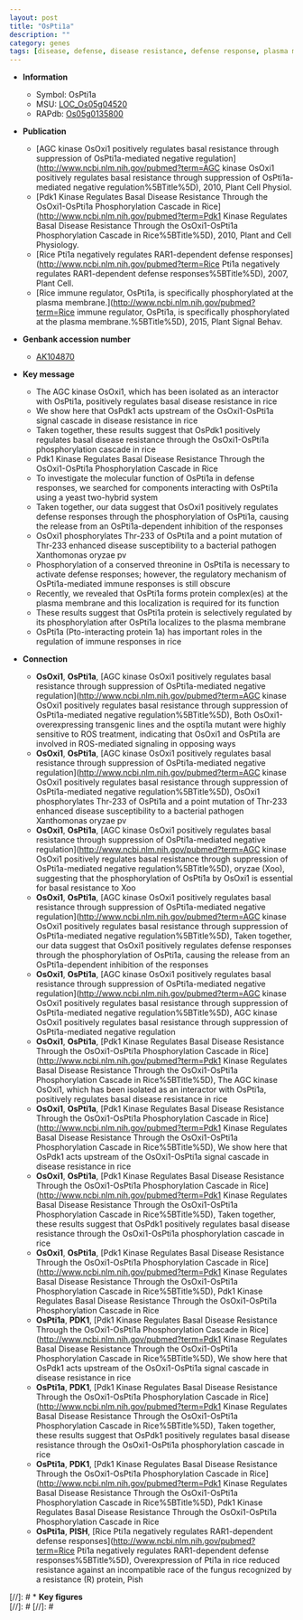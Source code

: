 ```yaml
---
layout: post
title: "OsPti1a"
description: ""
category: genes
tags: [disease, defense, disease resistance, defense response, plasma membrane, immune response]
---
```


* **Information**  
    + Symbol: OsPti1a  
    + MSU: [LOC_Os05g04520](http://rice.plantbiology.msu.edu/cgi-bin/ORF_infopage.cgi?orf=LOC_Os05g04520)  
    + RAPdb: [Os05g0135800](http://rapdb.dna.affrc.go.jp/viewer/gbrowse_details/irgsp1?name=Os05g0135800)  

* **Publication**  
    + [AGC kinase OsOxi1 positively regulates basal resistance through suppression of OsPti1a-mediated negative regulation](http://www.ncbi.nlm.nih.gov/pubmed?term=AGC kinase OsOxi1 positively regulates basal resistance through suppression of OsPti1a-mediated negative regulation%5BTitle%5D), 2010, Plant Cell Physiol.
    + [Pdk1 Kinase Regulates Basal Disease Resistance Through the OsOxi1-OsPti1a Phosphorylation Cascade in Rice](http://www.ncbi.nlm.nih.gov/pubmed?term=Pdk1 Kinase Regulates Basal Disease Resistance Through the OsOxi1-OsPti1a Phosphorylation Cascade in Rice%5BTitle%5D), 2010, Plant and Cell Physiology.
    + [Rice Pti1a negatively regulates RAR1-dependent defense responses](http://www.ncbi.nlm.nih.gov/pubmed?term=Rice Pti1a negatively regulates RAR1-dependent defense responses%5BTitle%5D), 2007, Plant Cell.
    + [Rice immune regulator, OsPti1a, is specifically phosphorylated at the plasma membrane.](http://www.ncbi.nlm.nih.gov/pubmed?term=Rice immune regulator, OsPti1a, is specifically phosphorylated at the plasma membrane.%5BTitle%5D), 2015, Plant Signal Behav.

* **Genbank accession number**  
    + [AK104870](http://www.ncbi.nlm.nih.gov/nuccore/AK104870)

* **Key message**  
    + The AGC kinase OsOxi1, which has been isolated as an interactor with OsPti1a, positively regulates basal disease resistance in rice
    + We show here that OsPdk1 acts upstream of the OsOxi1-OsPti1a signal cascade in disease resistance in rice
    + Taken together, these results suggest that OsPdk1 positively regulates basal disease resistance through the OsOxi1-OsPti1a phosphorylation cascade in rice
    + Pdk1 Kinase Regulates Basal Disease Resistance Through the OsOxi1-OsPti1a Phosphorylation Cascade in Rice
    + To investigate the molecular function of OsPti1a in defense responses, we searched for components interacting with OsPti1a using a yeast two-hybrid system
    + Taken together, our data suggest that OsOxi1 positively regulates defense responses through the phosphorylation of OsPti1a, causing the release from an OsPti1a-dependent inhibition of the responses
    + OsOxi1 phosphorylates Thr-233 of OsPti1a and a point mutation of Thr-233 enhanced disease susceptibility to a bacterial pathogen Xanthomonas oryzae pv
    + Phosphorylation of a conserved threonine in OsPti1a is necessary to activate defense responses; however, the regulatory mechanism of OsPti1a-mediated immune responses is still obscure
    + Recently, we revealed that OsPti1a forms protein complex(es) at the plasma membrane and this localization is required for its function
    + These results suggest that OsPti1a protein is selectively regulated by its phosphorylation after OsPti1a localizes to the plasma membrane
    + OsPti1a (Pto-interacting protein 1a) has important roles in the regulation of immune responses in rice

* **Connection**  
    + __OsOxi1__, __OsPti1a__, [AGC kinase OsOxi1 positively regulates basal resistance through suppression of OsPti1a-mediated negative regulation](http://www.ncbi.nlm.nih.gov/pubmed?term=AGC kinase OsOxi1 positively regulates basal resistance through suppression of OsPti1a-mediated negative regulation%5BTitle%5D), Both OsOxi1-overexpressing transgenic lines and the ospti1a mutant were highly sensitive to ROS treatment, indicating that OsOxi1 and OsPti1a are involved in ROS-mediated signaling in opposing ways
    + __OsOxi1__, __OsPti1a__, [AGC kinase OsOxi1 positively regulates basal resistance through suppression of OsPti1a-mediated negative regulation](http://www.ncbi.nlm.nih.gov/pubmed?term=AGC kinase OsOxi1 positively regulates basal resistance through suppression of OsPti1a-mediated negative regulation%5BTitle%5D), OsOxi1 phosphorylates Thr-233 of OsPti1a and a point mutation of Thr-233 enhanced disease susceptibility to a bacterial pathogen Xanthomonas oryzae pv
    + __OsOxi1__, __OsPti1a__, [AGC kinase OsOxi1 positively regulates basal resistance through suppression of OsPti1a-mediated negative regulation](http://www.ncbi.nlm.nih.gov/pubmed?term=AGC kinase OsOxi1 positively regulates basal resistance through suppression of OsPti1a-mediated negative regulation%5BTitle%5D), oryzae (Xoo), suggesting that the phosphorylation of OsPti1a by OsOxi1 is essential for basal resistance to Xoo
    + __OsOxi1__, __OsPti1a__, [AGC kinase OsOxi1 positively regulates basal resistance through suppression of OsPti1a-mediated negative regulation](http://www.ncbi.nlm.nih.gov/pubmed?term=AGC kinase OsOxi1 positively regulates basal resistance through suppression of OsPti1a-mediated negative regulation%5BTitle%5D), Taken together, our data suggest that OsOxi1 positively regulates defense responses through the phosphorylation of OsPti1a, causing the release from an OsPti1a-dependent inhibition of the responses
    + __OsOxi1__, __OsPti1a__, [AGC kinase OsOxi1 positively regulates basal resistance through suppression of OsPti1a-mediated negative regulation](http://www.ncbi.nlm.nih.gov/pubmed?term=AGC kinase OsOxi1 positively regulates basal resistance through suppression of OsPti1a-mediated negative regulation%5BTitle%5D), AGC kinase OsOxi1 positively regulates basal resistance through suppression of OsPti1a-mediated negative regulation
    + __OsOxi1__, __OsPti1a__, [Pdk1 Kinase Regulates Basal Disease Resistance Through the OsOxi1-OsPti1a Phosphorylation Cascade in Rice](http://www.ncbi.nlm.nih.gov/pubmed?term=Pdk1 Kinase Regulates Basal Disease Resistance Through the OsOxi1-OsPti1a Phosphorylation Cascade in Rice%5BTitle%5D), The AGC kinase OsOxi1, which has been isolated as an interactor with OsPti1a, positively regulates basal disease resistance in rice
    + __OsOxi1__, __OsPti1a__, [Pdk1 Kinase Regulates Basal Disease Resistance Through the OsOxi1-OsPti1a Phosphorylation Cascade in Rice](http://www.ncbi.nlm.nih.gov/pubmed?term=Pdk1 Kinase Regulates Basal Disease Resistance Through the OsOxi1-OsPti1a Phosphorylation Cascade in Rice%5BTitle%5D), We show here that OsPdk1 acts upstream of the OsOxi1-OsPti1a signal cascade in disease resistance in rice
    + __OsOxi1__, __OsPti1a__, [Pdk1 Kinase Regulates Basal Disease Resistance Through the OsOxi1-OsPti1a Phosphorylation Cascade in Rice](http://www.ncbi.nlm.nih.gov/pubmed?term=Pdk1 Kinase Regulates Basal Disease Resistance Through the OsOxi1-OsPti1a Phosphorylation Cascade in Rice%5BTitle%5D), Taken together, these results suggest that OsPdk1 positively regulates basal disease resistance through the OsOxi1-OsPti1a phosphorylation cascade in rice
    + __OsOxi1__, __OsPti1a__, [Pdk1 Kinase Regulates Basal Disease Resistance Through the OsOxi1-OsPti1a Phosphorylation Cascade in Rice](http://www.ncbi.nlm.nih.gov/pubmed?term=Pdk1 Kinase Regulates Basal Disease Resistance Through the OsOxi1-OsPti1a Phosphorylation Cascade in Rice%5BTitle%5D), Pdk1 Kinase Regulates Basal Disease Resistance Through the OsOxi1-OsPti1a Phosphorylation Cascade in Rice
    + __OsPti1a__, __PDK1__, [Pdk1 Kinase Regulates Basal Disease Resistance Through the OsOxi1-OsPti1a Phosphorylation Cascade in Rice](http://www.ncbi.nlm.nih.gov/pubmed?term=Pdk1 Kinase Regulates Basal Disease Resistance Through the OsOxi1-OsPti1a Phosphorylation Cascade in Rice%5BTitle%5D), We show here that OsPdk1 acts upstream of the OsOxi1-OsPti1a signal cascade in disease resistance in rice
    + __OsPti1a__, __PDK1__, [Pdk1 Kinase Regulates Basal Disease Resistance Through the OsOxi1-OsPti1a Phosphorylation Cascade in Rice](http://www.ncbi.nlm.nih.gov/pubmed?term=Pdk1 Kinase Regulates Basal Disease Resistance Through the OsOxi1-OsPti1a Phosphorylation Cascade in Rice%5BTitle%5D), Taken together, these results suggest that OsPdk1 positively regulates basal disease resistance through the OsOxi1-OsPti1a phosphorylation cascade in rice
    + __OsPti1a__, __PDK1__, [Pdk1 Kinase Regulates Basal Disease Resistance Through the OsOxi1-OsPti1a Phosphorylation Cascade in Rice](http://www.ncbi.nlm.nih.gov/pubmed?term=Pdk1 Kinase Regulates Basal Disease Resistance Through the OsOxi1-OsPti1a Phosphorylation Cascade in Rice%5BTitle%5D), Pdk1 Kinase Regulates Basal Disease Resistance Through the OsOxi1-OsPti1a Phosphorylation Cascade in Rice
    + __OsPti1a__, __PISH__, [Rice Pti1a negatively regulates RAR1-dependent defense responses](http://www.ncbi.nlm.nih.gov/pubmed?term=Rice Pti1a negatively regulates RAR1-dependent defense responses%5BTitle%5D), Overexpression of Pti1a in rice reduced resistance against an incompatible race of the fungus recognized by a resistance (R) protein, Pish

[//]: # * **Key figures**  
[//]: # 
[//]: # 
